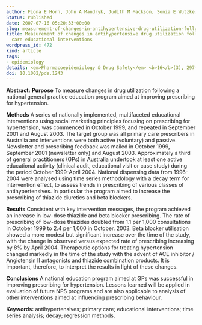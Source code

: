 ```yaml
---
author: Fiona E Horn, John A Mandryk, Judith M Mackson, Sonia E Wutzke, Lynn M Weekes, Rob J Hyndman
Status: Published
date: 2007-07-16 05:20:33+00:00
slug: measurement-of-changes-in-antihypertensive-drug-utilization-following-primary-care-educational-inte
title: Measurement of changes in antihypertensive drug utilization following primary
  care educational interventions
wordpress_id: 472
kind: article
tags:
- epidemiology
details: <em>Pharmacoepidemiology & Drug Safety</em> <b>16</b>(3), 297-308
doi: 10.1002/pds.1243
---
```



**Abstract:**
**Purpose** To measure changes in drug utilization following a national general practice education program aimed at improving prescribing for hypertension.

**Methods** A series of nationally implemented, multifaceted educational interventions using social marketing principles focusing on prescribing for hypertension, was commenced in October 1999, and repeated in September 2001 and August 2003. The target group was all primary care prescribers in Australia and interventions were both active (voluntary) and passive.  Newsletter and prescribing feedback was mailed in October 1999, September 2001 (newsletter only) and August 2003. Approximately a third of general practitioners (GPs) in Australia undertook at least one active educational activity (clinical audit, educational visit or case study) during the period October 1999-April 2004. National dispensing data from 1996-2004 were analysed using time series methodology with a decay term for intervention effect, to assess trends in prescribing of various classes of antihypertensives. In particular the program aimed to increase the prescribing of thiazide diuretics and beta blockers.

**Results** Consistent with key intervention messages, the program achieved an increase in low-dose thiazide and beta blocker prescribing. The rate of prescribing of low-dose thiazides doubled from 1.1 per 1,000 consultations in October 1999 to 2.4 per 1,000 in October. 2003. Beta blocker utilisation showed a more modest but significant increase over the time of the study, with the change in observed versus expected rate of prescribing increasing by 8% by April 2004. Therapeutic options for treating hypertension changed markedly in the time of the study with the advent of ACE inhibitor / Angiotensin II antagonists and thiazide combination products. It is important, therefore, to interpret the results in light of these changes.

**Conclusions** A national education program aimed at GPs was successful in improving prescribing for hypertension. Lessons learned will be applied in evaluation of future NPS programs and are also applicable to analysis of other interventions aimed at influencing prescribing behaviour.

**Keywords:** antihypertensives; primary care; educational interventions; time series analysis; decay; regression methods.
